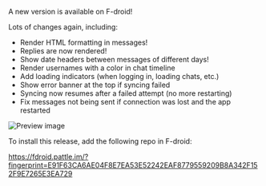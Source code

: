 A new version is available on F-droid!

Lots of changes again, including:

- Render HTML formatting in messages!
- Replies are now rendered!
- Show date headers between messages of different days!
- Render usernames with a color in chat timeline
- Add loading indicators (when logging in, loading chats, etc.)
- Show error banner at the top if syncing failed
- Syncing now resumes after a failed attempt (no more restarting)
- Fix messages not being sent if connection was lost and the app restarted

![Preview image](https://git.pattle.im/pattle/app/raw/v0.4.2/CHANGELOG/0.4.2.png)

To install this release, add the following repo in F-droid:

https://fdroid.pattle.im/?fingerprint=E91F63CA6AE04F8E7EA53E52242EAF8779559209B8A342F152F9E7265E3EA729
